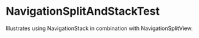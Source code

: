 #  NavigationSplitAndStackTest

Illustrates using NavigationStack in combination with NavigationSplitView. 

